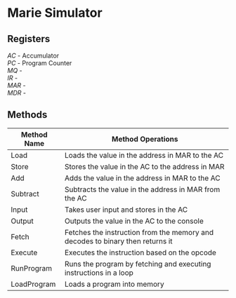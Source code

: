 # Marie Simulator #

## Registers ##

*AC* - Accumulator  
*PC* - Program Counter  
*MQ* -  
*IR* -  
*MAR* -  
*MDR* -  

## Methods ##
| Method Name | Method Operations                                                              |
|-------------|--------------------------------------------------------------------------------|
|Load         |Loads the value in the address in MAR to the AC                                 | 
|Store        |Stores the value in the AC to the address in MAR                                |
|Add          |Adds the value in the address in MAR to the AC                                  |
|Subtract     |Subtracts the value in the address in MAR from the AC                           |
|Input        |Takes user input and stores in the AC                                           |
|Output       |Outputs the value in the AC to the console                                      |
|Fetch        |Fetches the instruction from the memory and decodes to binary then returns it   |
|Execute      |Executes the instruction based on the opcode                                    |
|RunProgram   |Runs the program by fetching and executing instructions in a loop               |
|LoadProgram  |Loads a program into memory                                                     |


